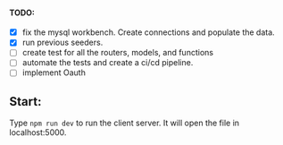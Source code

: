 #### TODO:

- [x] fix the mysql workbench. Create connections and populate the data.
- [x] run previous seeders.
- [ ] create test for all the routers, models, and functions
- [ ] automate the tests and create a ci/cd pipeline.
- [ ] implement Oauth

## Start:

Type `npm run dev` to run the client server. It will open the file in localhost:5000.
